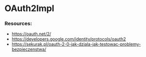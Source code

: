 # OAuth2Impl

### Resources:
+ https://oauth.net/2/
+ https://developers.google.com/identity/protocols/oauth2
+ https://sekurak.pl/oauth-2-0-jak-dziala-jak-testowac-problemy-bezpieczenstwa/
